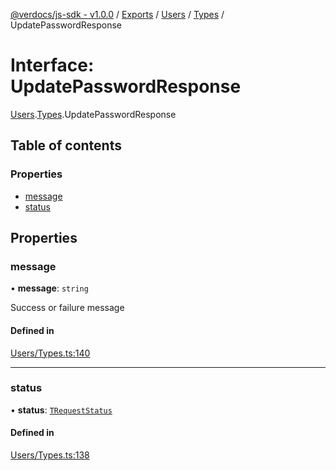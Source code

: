 [@verdocs/js-sdk - v1.0.0](../README.md) / [Exports](../modules.md) / [Users](../modules/Users.md) / [Types](../modules/Users.Types.md) / UpdatePasswordResponse

# Interface: UpdatePasswordResponse

[Users](../modules/Users.md).[Types](../modules/Users.Types.md).UpdatePasswordResponse

## Table of contents

### Properties

- [message](Users.Types.UpdatePasswordResponse.md#message)
- [status](Users.Types.UpdatePasswordResponse.md#status)

## Properties

### message

• **message**: `string`

Success or failure message

#### Defined in

[Users/Types.ts:140](https://github.com/Verdocs/js-sdk/blob/main/src/Users/Types.ts#L140)

___

### status

• **status**: [`TRequestStatus`](../modules/HTTP.Types.md#trequeststatus)

#### Defined in

[Users/Types.ts:138](https://github.com/Verdocs/js-sdk/blob/main/src/Users/Types.ts#L138)
